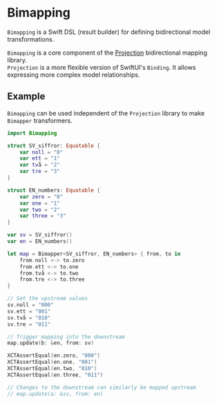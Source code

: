 # Bimapping

`Bimapping` is a Swift DSL (result builder) for defining bidirectional model transformations.

`Bimapping` is a core component of the [Projection](https://github.com/GoodHatsLLC/Projection)
bidirectional mapping library.  
`Projection` is a more flexible version of SwiftUI's `Binding`. It allows expressing more complex model relationships.

## Example

`Bimapping` can be used independent of the `Projection` library to make `Bimapper` transformers.

```swift
import Bimapping

struct SV_siffror: Equatable {
    var noll = "0"
    var ett = "1"
    var två = "2"
    var tre = "3"
}

struct EN_numbers: Equatable {
    var zero = "0"
    var one = "1"
    var two = "2"
    var three = "3"
}

var sv = SV_siffror()
var en = EN_numbers()

let map = Bimapper<SV_siffror, EN_numbers> { from, to in
    from.noll <-> to.zero
    from.ett <-> to.one
    from.två <-> to.two
    from.tre <-> to.three
}

// Set the upstream values
sv.noll = "000"
sv.ett = "001"
sv.två = "010"
sv.tre = "011"

// Trigger mapping into the downstream
map.update(b: &en, from: sv)

XCTAssertEqual(en.zero, "000")
XCTAssertEqual(en.one, "001")
XCTAssertEqual(en.two, "010")
XCTAssertEqual(en.three, "011")

// Changes to the downstream can similarly be mapped upstream
// map.update(a: &sv, from: en)
```
